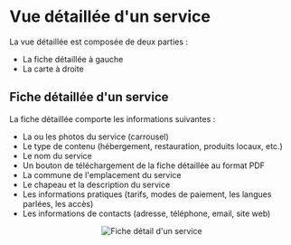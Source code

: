 # Vue détaillée d'un service

La vue détaillée est composée de deux parties :

- La fiche détaillée à gauche
- La carte à droite

## Fiche détaillée d'un service

La fiche détaillée comporte les informations suivantes :

- La ou les photos du service (carrousel)
- Le type de contenu (hébergement, restauration, produits locaux, etc.)
- Le nom du service
- Un bouton de téléchargement de la fiche détaillée au format PDF
- La commune de l'emplacement du service
- Le chapeau et la description du service
- Les informations pratiques (tarifs, modes de paiement, les langues parlées, les accès)
- Les informations de contacts (adresse, téléphone, email, site web)

<center>
  <a title="Fiche détail d'un service"><img src="/components/detail_touristic_content.png" alt="Fiche détail d'un service"></a>
</center>